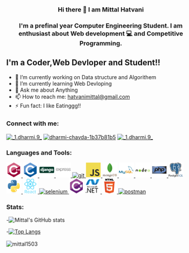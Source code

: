 <h3 align="center">Hi there 👋 I am Mittal Hatvani</h3>
<h3 align="center">I'm a prefinal year Computer Engineering Student. I am enthusiast about Web development 💻 and Competitive Programming.</h3>
<!--
**mittal1503/mittal1503** is a ✨ _special_ ✨ repository because its `README.md` (this file) appears on your GitHub profile.
Here are some ideas to get you started:
-->

## I'm a Coder,Web Devloper and Student!!

- 🔭 I’m currently working on Data structure and Algorithem
- 🌱 I’m currently learning Web Devloping 
- 💬 Ask me about Anything
- 📫 How to reach me: hatvanimittal@gmail.com
- ⚡ Fun fact: I like Eatinggg!!

<!-- ### Connect with me:

[![website](./img/twitter-light.svg)](https://twitter.com/MittalHatvani)
[![website](./img/twitter-dark.svg)](https://twitter.com/MittalHatvani)
&nbsp;&nbsp;
[![website](./img/linkedin-light.svg)](https://www.linkedin.com/in/mittal-hatvani-a6844a203/)
[![website](./img/linkedin-dark.svg)](https://www.linkedin.com/in/mittal-hatvani-a6844a203/)
&nbsp;&nbsp;
[![website](./img/instagram-light.svg)](https://www.instagram.com/_.mittallll_.15._/)
[![website](./img/instagram-dark.svg)](https://www.instagram.com/_.mittallll_.15._/) -->

<h3 align="left">Connect with me:</h3>
<p align="left">
<a href="https://twitter.com/MittalHatvani" target="blank"><img align="center" src="https://raw.githubusercontent.com/rahuldkjain/github-profile-readme-generator/master/src/images/icons/Social/twitter.svg" alt="_1.dharmi.9_" height="30" width="40" /></a>
<a href="https://www.linkedin.com/in/mittal-hatvani-a6844a203/5" target="blank"><img align="center" src="https://raw.githubusercontent.com/rahuldkjain/github-profile-readme-generator/master/src/images/icons/Social/linked-in-alt.svg" alt="dharmi-chavda-1b37b81b5" height="30" width="40" /></a>
<a href="https://www.instagram.com/_.mittallll_.15._/" target="blank"><img align="center" src="https://raw.githubusercontent.com/rahuldkjain/github-profile-readme-generator/master/src/images/icons/Social/instagram.svg" alt="_1.dharmi.9_" height="30" width="40" /></a>
 
<!-- <a href="https://www.codechef.com/users/dharmi_158" target="blank"><img align="center" src="https://cdn.jsdelivr.net/npm/simple-icons@3.1.0/icons/codechef.svg" alt="dharmi_158" height="30" width="40" /></a>
<a href="https://www.hackerrank.com/dsc19" target="blank"><img align="center" src="https://raw.githubusercontent.com/rahuldkjain/github-profile-readme-generator/master/src/images/icons/Social/hackerrank.svg" alt="dsc19" height="30" width="40" /></a>
<a href="https://www.leetcode.com/dharmi_chavda" target="blank"><img align="center" src="https://raw.githubusercontent.com/rahuldkjain/github-profile-readme-generator/master/src/images/icons/Social/leet-code.svg" alt="dharmi_chavda" height="30" width="40" /></a>
</p> -->

<h3 align="left">Languages and Tools:</h3>
 
<p align="left"> <a href="https://www.w3schools.com/cpp/" target="_blank" rel="noreferrer"> <img src="https://raw.githubusercontent.com/devicons/devicon/master/icons/cplusplus/cplusplus-original.svg" alt="cplusplus" width="40" height="40"/> </a>
 <a href="https://www.cprogramming.com/" target="_blank" rel="noreferrer"> <img src="https://raw.githubusercontent.com/devicons/devicon/master/icons/c/c-original.svg" alt="c" width="40" height="40"/> </a> <a href="https://www.w3schools.com/cs/" target="_blank" rel="noreferrer">
 <a href="https://www.djangoproject.com/" target="_blank" rel="noreferrer"> <img src="https://raw.githubusercontent.com/devicons/devicon/master/icons/django/django-original.svg" alt="django" width="40" height="40"/> </a> <a href="https://expressjs.com" target="_blank" rel="noreferrer"> <img src="https://raw.githubusercontent.com/devicons/devicon/master/icons/express/express-original-wordmark.svg" alt="express" width="40" height="40"/> </a> <a href="https://git-scm.com/" target="_blank" rel="noreferrer"> <img src="https://www.vectorlogo.zone/logos/git-scm/git-scm-icon.svg" alt="git" width="40" height="40"/> </a> <a href="https://developer.mozilla.org/en-US/docs/Web/JavaScript" target="_blank" rel="noreferrer"> <img src="https://raw.githubusercontent.com/devicons/devicon/master/icons/javascript/javascript-original.svg" alt="javascript" width="40" height="40"/> </a> <a href="https://www.mongodb.com/" target="_blank" rel="noreferrer"> <img src="https://raw.githubusercontent.com/devicons/devicon/master/icons/mongodb/mongodb-original-wordmark.svg" alt="mongodb" width="40" height="40"/> </a> <a href="https://www.mysql.com/" target="_blank" rel="noreferrer"> <img src="https://raw.githubusercontent.com/devicons/devicon/master/icons/mysql/mysql-original-wordmark.svg" alt="mysql" width="40" height="40"/> </a> <a href="https://nodejs.org" target="_blank" rel="noreferrer"> <img src="https://raw.githubusercontent.com/devicons/devicon/master/icons/nodejs/nodejs-original-wordmark.svg" alt="nodejs" width="40" height="40"/> </a> <a href="https://www.php.net" target="_blank" rel="noreferrer"> <img src="https://raw.githubusercontent.com/devicons/devicon/master/icons/php/php-original.svg" alt="php" width="40" height="40"/> </a> <a href="https://www.postgresql.org" target="_blank" rel="noreferrer"> <img src="https://raw.githubusercontent.com/devicons/devicon/master/icons/postgresql/postgresql-original-wordmark.svg" alt="postgresql" width="40" height="40"/> </a> <a href="https://www.python.org" target="_blank" rel="noreferrer"> <img src="https://raw.githubusercontent.com/devicons/devicon/master/icons/python/python-original.svg" alt="python" width="40" height="40"/> </a> <a href="https://reactjs.org/" target="_blank" rel="noreferrer"> <img src="https://raw.githubusercontent.com/devicons/devicon/master/icons/react/react-original-wordmark.svg" alt="react" width="40" height="40"/> </a> <a href="https://www.selenium.dev" target="_blank" rel="noreferrer"> <img src="https://raw.githubusercontent.com/detain/svg-logos/780f25886640cef088af994181646db2f6b1a3f8/svg/selenium-logo.svg" alt="selenium" width="40" height="40"/>
  </a>
 <img src="https://raw.githubusercontent.com/devicons/devicon/master/icons/csharp/csharp-original.svg" alt="csharp" width="40" height="40"/> </a> <a href="https://dotnet.microsoft.com/" target="_blank" rel="noreferrer"> <img src="https://raw.githubusercontent.com/devicons/devicon/master/icons/dot-net/dot-net-original-wordmark.svg" alt="dotnet" width="40" height="40"/> </a> <a href="https://www.w3.org/html/" target="_blank" rel="noreferrer"> <img src="https://raw.githubusercontent.com/devicons/devicon/master/icons/html5/html5-original-wordmark.svg" alt="html5" width="40" height="40"/> </a> <a href="https://postman.com" target="_blank" rel="noreferrer"> <img src="https://www.vectorlogo.zone/logos/getpostman/getpostman-icon.svg" alt="postman" width="40" height="40"/> </a></p>

### Stats:
-![Mittal's GitHub stats](https://github-readme-stats.vercel.app/api?username=mittal1503&show_icons=true&theme=radical)

-[![Top Langs](https://github-readme-stats.vercel.app/api/top-langs/?username=mittal1503)](https://github.com/mittal1503)

<p><img align="center" src="https://github-readme-streak-stats.herokuapp.com/?user=mittal1503&" alt="mittal1503" /></p>
